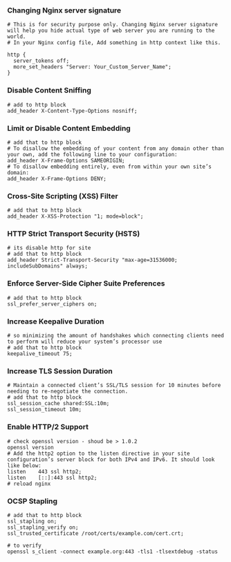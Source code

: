 ### Changing Nginx server signature
```
# This is for security purpose only. Changing Nginx server signature will help you hide actual type of web server you are running to the world.
# In your Nginx config file, Add something in http context like this.

http {
  server_tokens off;
  more_set_headers "Server: Your_Custom_Server_Name";
}
```
### Disable Content Sniffing
```
# add to http block
add_header X-Content-Type-Options nosniff;
```
### Limit or Disable Content Embedding
```
# add that to http block
# To disallow the embedding of your content from any domain other than your own, add the following line to your configuration:
add_header X-Frame-Options SAMEORIGIN;
# To disallow embedding entirely, even from within your own site’s domain:
add_header X-Frame-Options DENY;
```

### Cross-Site Scripting (XSS) Filter
```
# add that to http block
add_header X-XSS-Protection "1; mode=block";
```

### HTTP Strict Transport Security (HSTS)
```
# its disable http for site
# add that to http block
add_header Strict-Transport-Security "max-age=31536000; includeSubDomains" always;
```

### Enforce Server-Side Cipher Suite Preferences
```
# add that to http block
ssl_prefer_server_ciphers on;
```
### Increase Keepalive Duration
```
# so minimizing the amount of handshakes which connecting clients need to perform will reduce your system’s processor use
# add that to http block
keepalive_timeout 75;
```
### Increase TLS Session Duration
```
# Maintain a connected client’s SSL/TLS session for 10 minutes before needing to re-negotiate the connection.
# add that to http block
ssl_session_cache shared:SSL:10m;
ssl_session_timeout 10m;
```

### Enable HTTP/2 Support
```
# check openssl version - shoud be > 1.0.2
openssl version
# Add the http2 option to the listen directive in your site configuration’s server block for both IPv4 and IPv6. It should look like below:
listen    443 ssl http2;
listen    [::]:443 ssl http2;
# reload nginx
```
### OCSP Stapling
```
# add that to http block
ssl_stapling on;
ssl_stapling_verify on;
ssl_trusted_certificate /root/certs/example.com/cert.crt;

# to verify
openssl s_client -connect example.org:443 -tls1 -tlsextdebug -status
```

























